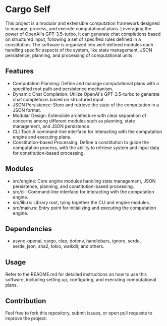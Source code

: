 # Cargo Self

This project is a modular and extensible computation framework designed to manage, process, and execute computational plans. Leveraging the power of OpenAI's GPT-3.5-turbo, it can generate chat completions based on structured input, following a set of specified rules defined in a constitution. The software is organized into well-defined modules each handling specific aspects of the system, like state management, JSON persistence, planning, and processing of computational units.

## Features

- Computation Planning: Define and manage computational plans with a specified root path and persistence mechanism.
- Dynamic Chat Completion: Utilize OpenAI's GPT-3.5-turbo to generate chat completions based on structured input.
- JSON Persistence: Store and retrieve the state of the computation in a JSON format.
- Modular Design: Extensible architecture with clear separation of concerns among different modules such as planning, state management, and JSON persistence.
- CLI Tool: A command-line interface for interacting with the computation engine and executing plans.
- Constitution-based Processing: Define a constitution to guide the computation process, with the ability to retrieve system and input data for constitution-based processing.

## Modules

- src/engine: Core engine modules handling state management, JSON persistence, planning, and constitution-based processing.
- src/cli: Command-line interface for interacting with the computation engine.
- src/lib.rs: Library root, tying together the CLI and engine modules.
- src/main.rs: Entry point for initializing and executing the computation engine.

## Dependencies

- async-openai, cargo, clap, dotenv, handlebars, ignore, serde, serde_json, sha2, tokio, walkdir, and others.

## Usage

Refer to the README.md for detailed instructions on how to use this software, including setting up, configuring, and executing computational plans.

## Contribution

Feel free to fork this repository, submit issues, or open pull requests to improve the project.
